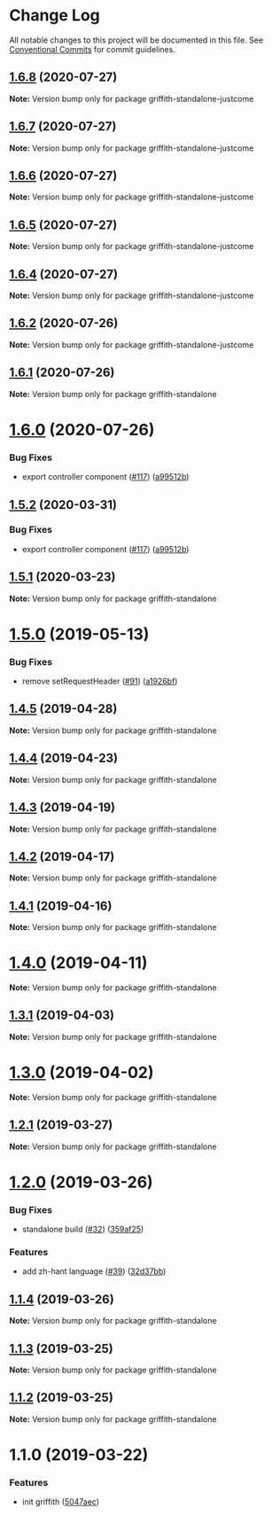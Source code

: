 # Change Log

All notable changes to this project will be documented in this file.
See [Conventional Commits](https://conventionalcommits.org) for commit guidelines.

## [1.6.8](https://github.com/wz19951016/griffith/compare/v1.6.7...v1.6.8) (2020-07-27)

**Note:** Version bump only for package griffith-standalone-justcome





## [1.6.7](https://github.com/wz19951016/griffith/compare/v1.6.6...v1.6.7) (2020-07-27)

**Note:** Version bump only for package griffith-standalone-justcome





## [1.6.6](https://github.com/wz19951016/griffith/compare/v1.6.5...v1.6.6) (2020-07-27)

**Note:** Version bump only for package griffith-standalone-justcome





## [1.6.5](https://github.com/wz19951016/griffith/compare/v1.6.4...v1.6.5) (2020-07-27)

**Note:** Version bump only for package griffith-standalone-justcome





## [1.6.4](https://github.com/wz19951016/griffith/compare/v1.6.2...v1.6.4) (2020-07-27)

**Note:** Version bump only for package griffith-standalone-justcome






## [1.6.2](https://github.com/wz19951016/griffith/compare/v1.6.1...v1.6.2) (2020-07-26)

**Note:** Version bump only for package griffith-standalone-justcome





## [1.6.1](https://github.com/wz19951016/griffith/compare/v1.6.0...v1.6.1) (2020-07-26)

**Note:** Version bump only for package griffith-standalone





# [1.6.0](https://github.com/wz19951016/griffith/compare/v1.5.0...v1.6.0) (2020-07-26)


### Bug Fixes

* export controller component ([#117](https://github.com/wz19951016/griffith/issues/117)) ([a99512b](https://github.com/wz19951016/griffith/commit/a99512b))





## [1.5.2](https://github.com/xiaoyuhen/griffith/compare/v1.5.0...v1.5.2) (2020-03-31)


### Bug Fixes

* export controller component ([#117](https://github.com/xiaoyuhen/griffith/issues/117)) ([a99512b](https://github.com/xiaoyuhen/griffith/commit/a99512b))





## [1.5.1](https://github.com/xiaoyuhen/griffith/compare/v1.5.0...v1.5.1) (2020-03-23)

**Note:** Version bump only for package griffith-standalone





# [1.5.0](https://github.com/zhihu/griffith/compare/v1.4.5...v1.5.0) (2019-05-13)


### Bug Fixes

* remove setRequestHeader ([#91](https://github.com/zhihu/griffith/issues/91)) ([a1926bf](https://github.com/zhihu/griffith/commit/a1926bf))





## [1.4.5](https://github.com/zhihu/griffith/compare/v1.4.4...v1.4.5) (2019-04-28)

**Note:** Version bump only for package griffith-standalone





## [1.4.4](https://github.com/xiaoyuhen/griffith/compare/v1.4.3...v1.4.4) (2019-04-23)

**Note:** Version bump only for package griffith-standalone





## [1.4.3](https://github.com/zhihu/griffith/compare/v1.4.2...v1.4.3) (2019-04-19)

**Note:** Version bump only for package griffith-standalone





## [1.4.2](https://github.com/zhihu/griffith/compare/v1.4.1...v1.4.2) (2019-04-17)

**Note:** Version bump only for package griffith-standalone





## [1.4.1](https://github.com/zhihu/griffith/compare/v1.4.0...v1.4.1) (2019-04-16)

**Note:** Version bump only for package griffith-standalone





# [1.4.0](https://github.com/zhihu/griffith/compare/v1.3.1...v1.4.0) (2019-04-11)

**Note:** Version bump only for package griffith-standalone





## [1.3.1](https://github.com/zhihu/griffith/compare/v1.3.0...v1.3.1) (2019-04-03)

**Note:** Version bump only for package griffith-standalone





# [1.3.0](https://github.com/xiaoyuhen/griffith/compare/v1.2.1...v1.3.0) (2019-04-02)

**Note:** Version bump only for package griffith-standalone





## [1.2.1](https://github.com/xiaoyuhen/griffith/compare/v1.2.0...v1.2.1) (2019-03-27)

**Note:** Version bump only for package griffith-standalone





# [1.2.0](https://github.com/zhihu/griffith/compare/v1.1.4...v1.2.0) (2019-03-26)


### Bug Fixes

* standalone build ([#32](https://github.com/zhihu/griffith/issues/32)) ([359af25](https://github.com/zhihu/griffith/commit/359af25))


### Features

* add zh-hant language ([#39](https://github.com/zhihu/griffith/issues/39)) ([32d37bb](https://github.com/zhihu/griffith/commit/32d37bb))





## [1.1.4](https://github.com/xiaoyuhen/griffith/compare/v1.1.3...v1.1.4) (2019-03-26)

**Note:** Version bump only for package griffith-standalone





## [1.1.3](https://github.com/xiaoyuhen/griffith/compare/v1.1.1...v1.1.3) (2019-03-25)

**Note:** Version bump only for package griffith-standalone





## [1.1.2](https://github.com/xiaoyuhen/griffith/compare/v1.1.1...v1.1.2) (2019-03-25)

**Note:** Version bump only for package griffith-standalone





# 1.1.0 (2019-03-22)


### Features

* init griffith ([5047aec](https://github.com/xiaoyuhen/griffith/commit/5047aec))
